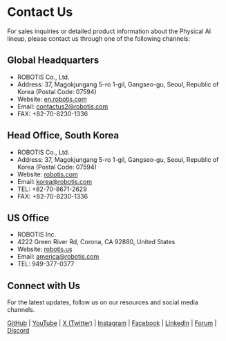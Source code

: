 # Contact Us

For sales inquiries or detailed product information about the Physical AI lineup, please contact us through one of the following channels:

## Global Headquarters
- ROBOTIS Co., Ltd.
- Address: 37, Magokjungang 5-ro 1-gil, Gangseo-gu, Seoul, Republic of Korea (Postal Code: 07594)
- Website: [en.robotis.com](https://en.robotis.com)
- Email: contactus2@robotis.com
- FAX: +82-70-8230-1336

## Head Office, South Korea
- ROBOTIS Co., Ltd.
- Address: 37, Magokjungang 5-ro 1-gil, Gangseo-gu, Seoul, Republic of Korea (Postal Code: 07594)
- Website: [robotis.com](https://www.robotis.com/)
- Email: korea@robotis.com
- TEL: +82-70-8671-2629
- FAX: +82-70-8230-1336

## US Office
- ROBOTIS Inc.
- 4222 Green River Rd, Corona, CA 92880, United States
- Website: [robotis.us](https://www.robotis.us)
- Email: america@robotis.com
- TEL: 949-377-0377

## Connect with Us
For the latest updates, follow us on our resources and social media channels.

<div class="contact-social-links">
  <a href="https://github.com/ROBOTIS-GIT/" target="_blank">GitHub</a> |
  <a href="https://www.youtube.com/@ROBOTISOpenSourceTeam" target="_blank">YouTube</a> |
  <a href="https://x.com/ROBOTISAmerica" target="_blank">X (Twitter)</a> |
  <a href="https://www.instagram.com/robotis_global/" target="_blank">Instagram</a> |
  <a href="https://www.facebook.com/robotis.company" target="_blank">Facebook</a> |
  <a href="https://www.linkedin.com/company/robotis/" target="_blank">LinkedIn</a> |
  <a href="https://forum.robotis.com/" target="_blank">Forum</a> |
  <a href="https://discord.gg/g2g52RVcQF" target="_blank">Discord</a>
</div>
